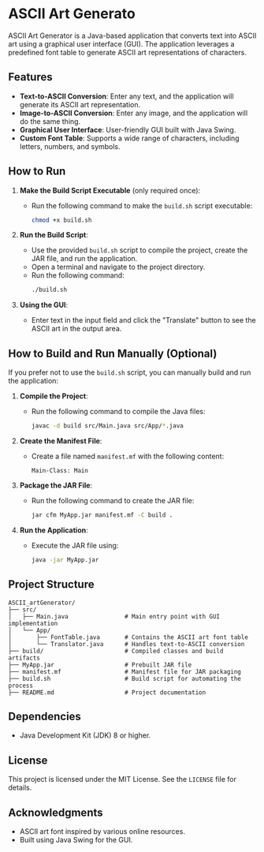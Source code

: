 # ASCII Art Generato
ASCII Art Generator is a Java-based application that converts text into ASCII art using a graphical user interface (GUI). The application leverages a predefined font table to generate ASCII art representations of characters.

## Features
- **Text-to-ASCII Conversion**: Enter any text, and the application will generate its ASCII art representation.
- **Image-to-ASCII Conversion**: Enter any image, and the application will do the same thing.
- **Graphical User Interface**: User-friendly GUI built with Java Swing.
- **Custom Font Table**: Supports a wide range of characters, including letters, numbers, and symbols.

## How to Run

1. **Make the Build Script Executable** (only required once):
   - Run the following command to make the `build.sh` script executable:
     ```sh
     chmod +x build.sh
     ```

2. **Run the Build Script**:
   - Use the provided `build.sh` script to compile the project, create the JAR file, and run the application.
   - Open a terminal and navigate to the project directory.
   - Run the following command:
     ```sh
     ./build.sh
     ```

3. **Using the GUI**:
   - Enter text in the input field and click the "Translate" button to see the ASCII art in the output area.

## How to Build and Run Manually (Optional)

If you prefer not to use the `build.sh` script, you can manually build and run the application:

1. **Compile the Project**:
   - Run the following command to compile the Java files:
     ```sh
     javac -d build src/Main.java src/App/*.java
     ```

2. **Create the Manifest File**:
   - Create a file named `manifest.mf` with the following content:
     ```
     Main-Class: Main
     ```

3. **Package the JAR File**:
   - Run the following command to create the JAR file:
     ```sh
     jar cfm MyApp.jar manifest.mf -C build .
     ```

4. **Run the Application**:
   - Execute the JAR file using:
     ```sh
     java -jar MyApp.jar
     ```

## Project Structure

```
ASCII_artGenerator/
├── src/
│   ├── Main.java                # Main entry point with GUI implementation
│   └── App/
│       ├── FontTable.java       # Contains the ASCII art font table
│       └── Translator.java      # Handles text-to-ASCII conversion
├── build/                       # Compiled classes and build artifacts
├── MyApp.jar                    # Prebuilt JAR file
├── manifest.mf                  # Manifest file for JAR packaging
├── build.sh                     # Build script for automating the process
├── README.md                    # Project documentation
```

## Dependencies
- Java Development Kit (JDK) 8 or higher.

## License
This project is licensed under the MIT License. See the `LICENSE` file for details.

## Acknowledgments
- ASCII art font inspired by various online resources.
- Built using Java Swing for the GUI.

